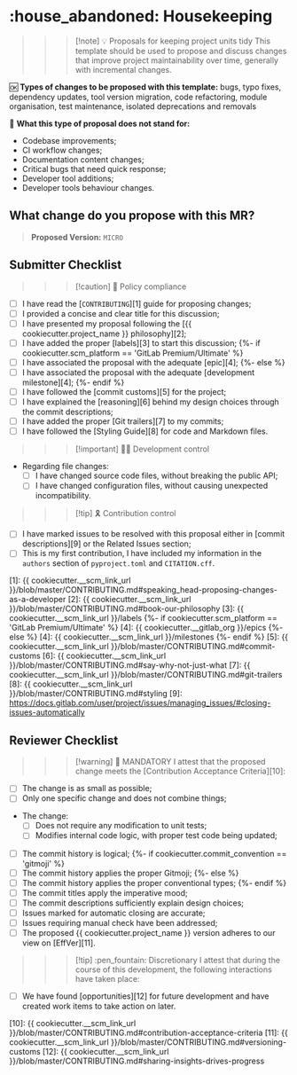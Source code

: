 # :house_abandoned: Housekeeping

>>> [!note] :bulb: Proposals for keeping project units tidy
This template should be used to propose and discuss changes that improve project maintainability over time, generally with incremental changes.

:ok: **Types of changes to be proposed with this template:** bugs, typo fixes, dependency updates, tool version migration, code refactoring, module organisation, test maintenance, isolated deprecations and removals

:no_good: **What this type of proposal does not stand for:**

- Codebase improvements;
- CI workflow changes;
- Documentation content changes;
- Critical bugs that need quick response;
- Developer tool additions;
- Developer tools behaviour changes.
>>>

## What change do you propose with this MR?

<!-- Describe WHAT your proposal refers to -->

> **Proposed Version:** `MICRO` <!-- Provide next expected micro version -->

## Submitter Checklist

<!--
  Mark complying items as they are delivered with `[x]`
  Single out unnecessary or unworkable items with `[~]`
-->

>>> [!caution] :scroll: Policy compliance

- [ ] I have read the [`CONTRIBUTING`][1] guide for proposing changes;
- [ ] I provided a concise and clear title for this discussion;
- [ ] I have presented my proposal following the [{{ cookiecutter.project_name }} philosophy][2];
- [ ] I have added the proper [labels][3] to start this discussion;
{%- if cookiecutter.scm_platform == 'GitLab Premium/Ultimate' %}
- [ ] I have associated the proposal with the adequate [epic][4];
{%- else %}
- [ ] I have associated the proposal with the adequate [development milestone][4];
{%- endif %}
- [ ] I have followed the [commit customs][5] for the project;
- [ ] I have explained the [reasoning][6] behind my design choices through the commit descriptions;
- [ ] I have added the proper [Git trailers][7] to my commits;
- [ ] I have followed the [Styling Guide][8] for code and Markdown files.
>>>

>>> [!important] :technologist: Development control

- Regarding file changes: <!-- Pick only one -->
  - [ ] I have changed source code files, without breaking the public API;
  - [ ] I have changed configuration files, without causing unexpected incompatibility.
>>>

>>> [!tip] :reminder_ribbon: Contribution control

- [ ] I have marked issues to be resolved with this proposal either in [commit descriptions][9] or the Related Issues section;
- [ ] This is my first contribution, I have included my information in the `authors` section of `pyproject.toml` and `CITATION.cff`.
>>>

[1]: {{ cookiecutter.__scm_link_url }}/blob/master/CONTRIBUTING.md#speaking_head-proposing-changes-as-a-developer
[2]: {{ cookiecutter.__scm_link_url }}/blob/master/CONTRIBUTING.md#book-our-philosophy
[3]: {{ cookiecutter.__scm_link_url }}/labels
{%- if cookiecutter.scm_platform == 'GitLab Premium/Ultimate' %}
[4]: {{ cookiecutter.__gitlab_org }}/epics
{%- else %}
[4]: {{ cookiecutter.__scm_link_url }}/milestones
{%- endif %}
[5]: {{ cookiecutter.__scm_link_url }}/blob/master/CONTRIBUTING.md#commit-customs
[6]: {{ cookiecutter.__scm_link_url }}/blob/master/CONTRIBUTING.md#say-why-not-just-what
[7]: {{ cookiecutter.__scm_link_url }}/blob/master/CONTRIBUTING.md#git-trailers
[8]: {{ cookiecutter.__scm_link_url }}/blob/master/CONTRIBUTING.md#styling
[9]: https://docs.gitlab.com/user/project/issues/managing_issues/#closing-issues-automatically

## Reviewer Checklist

>>> [!warning] :passport_control: MANDATORY
I attest that the proposed change meets the [Contribution Acceptance Criteria][10]:

- [ ] The change is as small as possible;
- [ ] Only one specific change and does not combine things;
- The change: <!-- Pick only one -->
  - [ ] Does not require any modification to unit tests;
  - [ ] Modifies internal code logic, with proper test code being updated;
- [ ] The commit history is logical;
{%- if cookiecutter.commit_convention == 'gitmoji' %}
- [ ] The commit history applies the proper Gitmoji;
{%- else %}
- [ ] The commit history applies the proper conventional types;
{%- endif %}
- [ ] The commit titles apply the imperative mood;
- [ ] The commit descriptions sufficiently explain design choices;
- [ ] Issues marked for automatic closing are accurate;
- [ ] Issues requiring manual check have been addressed;
- [ ] The proposed {{ cookiecutter.project_name }} version adheres to our view on [EffVer][11].
>>>

>>> [!tip] :pen_fountain: Discretionary
I attest that during the course of this development, the following interactions have taken place:

- [ ] We have found [opportunities][12] for future development and have created work items to take action on later.
>>>

[10]: {{ cookiecutter.__scm_link_url }}/blob/master/CONTRIBUTING.md#contribution-acceptance-criteria
[11]: {{ cookiecutter.__scm_link_url }}/blob/master/CONTRIBUTING.md#versioning-customs
[12]: {{ cookiecutter.__scm_link_url }}/blob/master/CONTRIBUTING.md#sharing-insights-drives-progress
